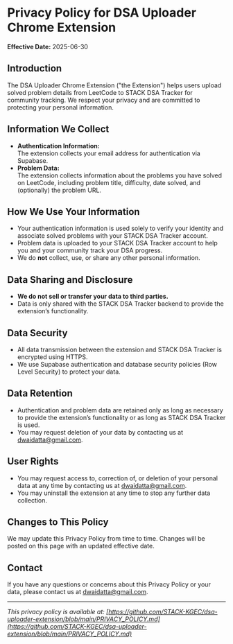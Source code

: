 # Privacy Policy for DSA Uploader Chrome Extension

**Effective Date:** 2025-06-30

## Introduction

The DSA Uploader Chrome Extension ("the Extension") helps users upload solved problem details from LeetCode to STACK DSA Tracker for community tracking. We respect your privacy and are committed to protecting your personal information.

## Information We Collect

- **Authentication Information:**  
  The extension collects your email address for authentication via Supabase.
- **Problem Data:**  
  The extension collects information about the problems you have solved on LeetCode, including problem title, difficulty, date solved, and (optionally) the problem URL.

## How We Use Your Information

- Your authentication information is used solely to verify your identity and associate solved problems with your STACK DSA Tracker account.
- Problem data is uploaded to your STACK DSA Tracker account to help you and your community track your DSA progress.
- We do **not** collect, use, or share any other personal information.

## Data Sharing and Disclosure

- **We do not sell or transfer your data to third parties.**
- Data is only shared with the STACK DSA Tracker backend to provide the extension’s functionality.

## Data Security

- All data transmission between the extension and STACK DSA Tracker is encrypted using HTTPS.
- We use Supabase authentication and database security policies (Row Level Security) to protect your data.

## Data Retention

- Authentication and problem data are retained only as long as necessary to provide the extension’s functionality or as long as STACK DSA Tracker is used.
- You may request deletion of your data by contacting us at [dwaidatta@gmail.com](mailto:dwaidatta@gmail.com).

## User Rights

- You may request access to, correction of, or deletion of your personal data at any time by contacting us at [dwaidatta@gmail.com](mailto:dwaidatta@gmail.com).
- You may uninstall the extension at any time to stop any further data collection.

## Changes to This Policy

We may update this Privacy Policy from time to time. Changes will be posted on this page with an updated effective date.

## Contact

If you have any questions or concerns about this Privacy Policy or your data, please contact us at [dwaidatta@gmail.com](mailto:dwaidatta@gmail.com).

---

*This privacy policy is available at: [https://github.com/STACK-KGEC/dsa-uploader-extension/blob/main/PRIVACY_POLICY.md](https://github.com/STACK-KGEC/dsa-uploader-extension/blob/main/PRIVACY_POLICY.md)*

